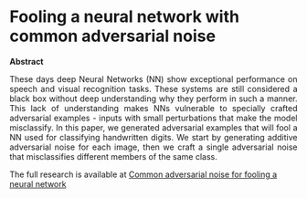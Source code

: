 # Fooling a neural network with common adversarial noise #


**Abstract**
<p align="justify">
These days deep Neural Networks (NN) show exceptional performance on speech and visual recognition tasks. These systems are still considered a black box without deep understanding why they perform in such a manner. This lack of understanding makes NNs vulnerable to specially crafted adversarial examples - inputs with small perturbations that make the model misclassify. In this paper, we generated adversarial examples that will fool a NN used for classifying handwritten digits. We start by generating additive adversarial noise for each image, then we craft a single adversarial noise that misclassifies different members of the same class.
</p>

The full research is available at [Common adversarial noise for fooling a neural network](https://github.com/Maki94/cnn_adv_examples/blob/master/demos/Fooling%20a%20neural%20network%20with%20common%20adversarial%20noise.pdf)
